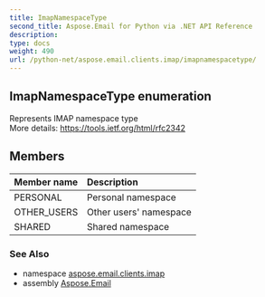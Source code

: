 ```yaml
---
title: ImapNamespaceType
second_title: Aspose.Email for Python via .NET API Reference
description: 
type: docs
weight: 490
url: /python-net/aspose.email.clients.imap/imapnamespacetype/
---
```


## ImapNamespaceType enumeration

Represents IMAP namespace type<br/>            More details: https://tools.ietf.org/html/rfc2342

## Members
| Member name | Description |
| :- | :- |
|PERSONAL|Personal namespace|
|OTHER_USERS|Other users' namespace|
|SHARED|Shared namespace|

### See Also

* namespace [aspose.email.clients.imap](/python-net/aspose.email.clients.imap/)
* assembly [Aspose.Email](/python-net/)

